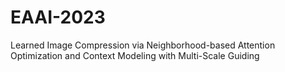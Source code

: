 # EAAI-2023
Learned Image Compression via Neighborhood-based Attention Optimization and Context Modeling with Multi-Scale Guiding

